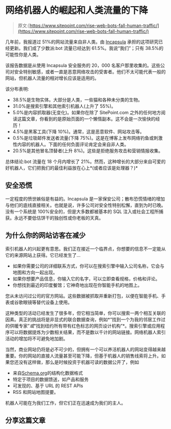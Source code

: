 # 网络机器人的崛起和人类流量的下降

> 原文:[https://www.sitepoint.com/rise-web-bots-fall-human-traffic/](https://www.sitepoint.com/rise-web-bots-fall-human-traffic/)

几年前，我报道过 51%的网站流量来自非人类。由 [Incapsula](http://www.incapsula.com/) 承担的这项研究已经更新。我们成了少数派:bot 流量已经达到 61.5%。我说“我们”；只有 38.5%的可能性你是人类。

该报告数据是从使用 Incapsula 安全服务的 20，000 名客户那里收集的。这些公司对安全特别敏感，或者一直是恶意网络攻击的受害者。他们不太可能代表一般的网站，但机器人流量的相对增长应该是适用的。

该分布表明:

*   38.5%是生物实体。大部分是人类，一些猫和各种未分类的生物。
*   31.0%是搜索引擎和其他索引机器人(上升了 55%)。
*   5.0%是内容抓取器(无变化)。如果你在除了 SitePoint.com 之外的任何地方阅读这篇文章，你看到的是原始页面的一个懒惰副本。这不会是一次愉快的经历！
*   4.5%是黑客工具(下降 10%)。通常，这是恶意软件、网站攻击等。
*   0.5%是垃圾邮件发送者流量(下降 75%)。这是在博客上发布网络钓鱼或刺激性内容的机器人。下面的任何负面评论肯定会来自非人类。
*   20.5%是其他冒名顶替者(上升 8%)。这些是拒绝服务攻击和营销情报收集。

总体结论:bot 流量在 18 个月内增长了 21%。然而，这种增长的大部分来自可爱的好机器人，它们把我们的最佳利益放在心上*(或者应该是处理器？)*

## 安全恐慌

一定程度的愤世嫉俗是有益的。Incapsula 是一家保安公司；散布恐慌情绪的增加与他们的底线直接相关。也就是说，许多公司对安全性特别松懈，直到为时已晚。没有一个系统是 100%安全的，但是大多数都被基本的 SQL 注入或社会工程所捕获。永远不要低估饼干的独创性或你老板的天真。

## 为什么你的网站访客在减少

索引机器人的兴起更有意思。我们正在接近一个临界点，你想要的信息不一定能从它的来源网站上获得。它已经发生了…

*   如果你需要公司的详细联系方式，你可以在搜索引擎中输入公司名称，它会与地图和方向一起出现。
*   如果你想要产品信息，你输入它的名字，可以立即查看规格，价格和评论。
*   你想找到最近的印度餐馆；它神奇地出现在你智能手机的地图上。

您从未访问过公司的官方网站。这些数据被抓取并重新打包，以便在智能手机、手表或谷歌眼镜等替代设备上使用。

这种类型的活动已经发生了很多年，但它相当简单，你可以搜索一两个相互关联的因素。真正的挑战将是非显式的联合数据查询，例如*“找到一个为我的邻居工作过的供暖专家”*或*“找到纽约所有带有红色标志的网页设计机构”*。搜索引擎或应用程序可以将数据提炼为少数相关结果，而不是数以千计的网站链接。网络机器人索引活动的增加将不可避免地加剧。

当然，商业网站仍将是必不可少的，但拥有一个可以养活机器人的网站变得越来越重要。你的网站的直接人流量甚至可能下降，但基于机器人的销售线索将上升。如果您还没有这样做，那么是时候投资于机器可读的数据公开了，例如

*   来自[Schema.org](http://schema.org/)的结构化数据格式
*   特定于项目的数据馈送，如产品和服务
*   可发现的、基于 URL 的 REST APIs
*   RSS 和网站地图提要。

机器人可能在为我们工作，但它们正在迅速成为我们的主人。

## 分享这篇文章